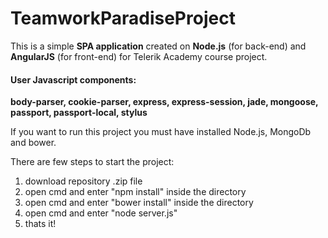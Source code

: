<h1>TeamworkParadiseProject</h1>

This is a simple <b>SPA application</b> created on <b>Node.js</b> (for back-end) and <b>AngularJS</b> (for front-end) for Telerik Academy course project.
<h4>User Javascript components: </h4><b> body-parser, cookie-parser, express, express-session, jade, mongoose, passport, passport-local, stylus</b>
<br/>
<p>If you want to run this project you must have installed Node.js, MongoDb and bower.</p>

There are few steps to start the project:
 1. download repository .zip file
 2. open cmd and enter "npm install" inside the directory
 3. open cmd and enter "bower install" inside the directory
 4. open cmd and enter "node server.js"
 5. thats it! 
